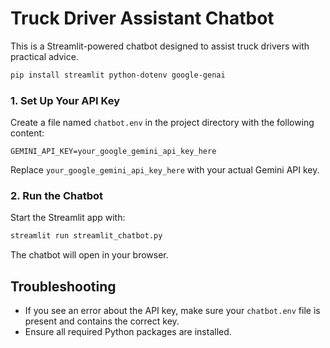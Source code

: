 # Truck Driver Assistant Chatbot

This is a Streamlit-powered chatbot designed to assist truck drivers with practical advice.

```bash
pip install streamlit python-dotenv google-genai
```

### 1. Set Up Your API Key
Create a file named `chatbot.env` in the project directory with the following content:

```
GEMINI_API_KEY=your_google_gemini_api_key_here
```

Replace `your_google_gemini_api_key_here` with your actual Gemini API key.

### 2. Run the Chatbot
Start the Streamlit app with:

```bash
streamlit run streamlit_chatbot.py
```

The chatbot will open in your browser.

## Troubleshooting
- If you see an error about the API key, make sure your `chatbot.env` file is present and contains the correct key.
- Ensure all required Python packages are installed.